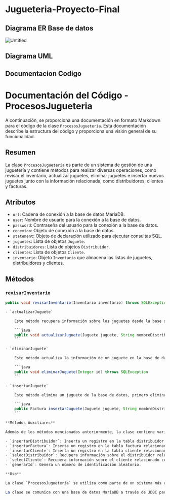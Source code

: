 # Jugueteria-Proyecto-Final
## Diagrama ER Base de datos
![Untitled](https://github.com/Re-21-12/Jugueteria-Proyecto-Final/assets/104967229/e98a18a5-dc35-4ce6-b66f-f7d39fe8e38d)

## Diagrama UML

## Documentacion Codigo

# Documentación del Código - ProcesosJugueteria

A continuación, se proporciona una documentación en formato Markdown para el código de la clase `ProcesosJugueteria`. Esta documentación describe la estructura del código y proporciona una visión general de su funcionalidad.

## Resumen

La clase `ProcesosJugueteria` es parte de un sistema de gestión de una juguetería y contiene métodos para realizar diversas operaciones, como revisar el inventario, actualizar juguetes, eliminar juguetes e insertar nuevos juguetes junto con la información relacionada, como distribuidores, clientes y facturas.

## Atributos

- `url`: Cadena de conexión a la base de datos MariaDB.
- `user`: Nombre de usuario para la conexión a la base de datos.
- `password`: Contraseña del usuario para la conexión a la base de datos.
- `conexion`: Objeto de conexión a la base de datos.
- `statement`: Objeto de declaración utilizado para ejecutar consultas SQL.
- `juguetes`: Lista de objetos `Juguete`.
- `distribuidores`: Lista de objetos `Distribuidor`.
- `clientes`: Lista de objetos `Cliente`.
- `inventario`: Objeto `Inventario` que almacena las listas de juguetes, distribuidores y clientes.

## Métodos

### `revisarInventario`

```java
public void revisarInventario(Inventario inventario) throws SQLException

- `actualizarJuguete`

    Este método recupera información sobre los juguetes desde la base de datos y actualiza la lista de juguetes en el objeto inventario.

    ```java
    public void actualizarJuguete(Juguete juguete, String nombreDistribuidor, String nombreCliente) throws SQLException
    ```

- `eliminarJuguete`

    Este método actualiza la información de un juguete en la base de datos y, si es necesario, actualiza también la información del distribuidor y del cliente relacionados con ese juguete.

    ```java
    public void eliminarJuguete(Integer id) throws SQLException
    ```

- `insertarJuguete`

    Este método elimina un juguete de la base de datos, primero eliminando los registros relacionados en la tabla distribuidor y luego el registro del juguete en la tabla juguete.

    ```java
    public Factura insertarJuguete(Juguete juguete, String nombreDistribuidor, String nombreCliente) throws SQLException
    ```

**Métodos Auxiliares**

Además de los métodos mencionados anteriormente, la clase contiene varios métodos auxiliares que se utilizan en las operaciones principales. Estos métodos auxiliares incluyen:

- `insertarDistribuidor`: Inserta un registro en la tabla distribuidor relacionado con un juguete.
- `insertarFactura`: Inserta un registro en la tabla factura relacionado con un juguete.
- `insertarCliente`: Inserta un registro en la tabla cliente relacionado con un juguete.
- `selectDistribuidor`: Recupera información sobre el distribuidor relacionado con un juguete.
- `selectCliente`: Recupera información sobre el cliente relacionado con un juguete.
- `generarId`: Genera un número de identificación aleatorio.

**Uso**

La clase `ProcesosJugueteria` se utiliza como parte de un sistema más amplio para gestionar la información de una juguetería. Proporciona funcionalidades para revisar, actualizar y eliminar juguetes, así como para insertar nuevos juguetes y gestionar la información relacionada con distribuidores, clientes y facturas.

La clase se comunica con una base de datos MariaDB a través de JDBC para realizar operaciones de lectura y escritura de datos.
